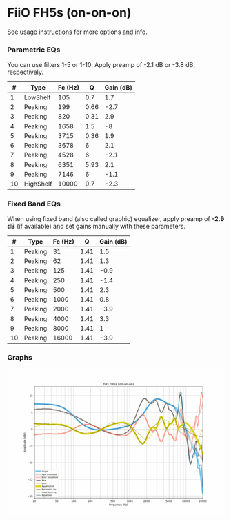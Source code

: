 # FiiO FH5s (on-on-on)
See [usage instructions](https://github.com/jaakkopasanen/AutoEq#usage) for more options and info.

### Parametric EQs
You can use filters 1-5 or 1-10. Apply preamp of -2.1 dB or -3.8 dB, respectively.

|   # | Type      |   Fc (Hz) |    Q |   Gain (dB) |
|-----|-----------|-----------|------|-------------|
|   1 | LowShelf  |       105 | 0.7  |         1.7 |
|   2 | Peaking   |       199 | 0.66 |        -2.7 |
|   3 | Peaking   |       820 | 0.31 |         2.9 |
|   4 | Peaking   |      1658 | 1.5  |        -8   |
|   5 | Peaking   |      3715 | 0.36 |         1.9 |
|   6 | Peaking   |      3678 | 6    |         2.1 |
|   7 | Peaking   |      4528 | 6    |        -2.1 |
|   8 | Peaking   |      6351 | 5.93 |         2.1 |
|   9 | Peaking   |      7146 | 6    |        -1.1 |
|  10 | HighShelf |     10000 | 0.7  |        -2.3 |

### Fixed Band EQs
When using fixed band (also called graphic) equalizer, apply preamp of **-2.9 dB** (if available) and set gains manually with these parameters.

|   # | Type    |   Fc (Hz) |    Q |   Gain (dB) |
|-----|---------|-----------|------|-------------|
|   1 | Peaking |        31 | 1.41 |         1.5 |
|   2 | Peaking |        62 | 1.41 |         1.3 |
|   3 | Peaking |       125 | 1.41 |        -0.9 |
|   4 | Peaking |       250 | 1.41 |        -1.4 |
|   5 | Peaking |       500 | 1.41 |         2.3 |
|   6 | Peaking |      1000 | 1.41 |         0.8 |
|   7 | Peaking |      2000 | 1.41 |        -3.9 |
|   8 | Peaking |      4000 | 1.41 |         3.3 |
|   9 | Peaking |      8000 | 1.41 |         1   |
|  10 | Peaking |     16000 | 1.41 |        -3.9 |

### Graphs
![](./FiiO%20FH5s%20(on-on-on).png)
